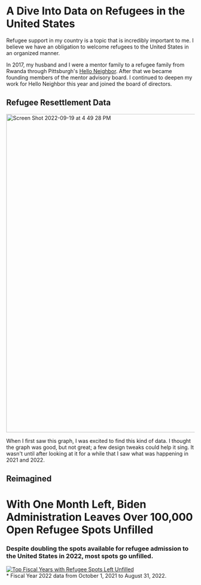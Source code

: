 # A Dive Into Data on Refugees in the United States

Refugee support in my country is a topic that is incredibly important to me. I believe we have an obligation to welcome refugees to the United States in an organized manner. 

In 2017, my husband and I were a mentor family to a refugee family from Rwanda through Pittsburgh's [Hello Neighbor](https://helloneighbor.io). After that we became founding members of the mentor advisory board. I continued to deepen my work for Hello Neighbor this year and joined the board of directors.

## Refugee Resettlement Data

<img width="850" alt="Screen Shot 2022-09-19 at 4 49 28 PM" src="https://user-images.githubusercontent.com/112270597/191115229-1ffbbec3-292d-4bae-9e1e-a607346d964a.png">

When I first saw this graph, I was excited to find this kind of data. I thought the graph was good, but not great; a few design tweaks could help it sing. It wasn't until after looking at it for a while that I saw what was happening in 2021 and 2022. 


## Reimagined

# With One Month Left, Biden Administration Leaves Over 100,000 Open Refugee Spots Unfilled
### Despite doubling the spots available for refugee admission to the United States in 2022, most spots go unfilled. 

<div class='tableauPlaceholder' id='viz1663622105962' style='position: relative'><noscript><a href='#'><img alt='Top Fiscal Years with Refugee Spots Left Unfilled ' src='https:&#47;&#47;public.tableau.com&#47;static&#47;images&#47;US&#47;USRefugeeUnfilledSpots_topyears&#47;Sheet1&#47;1_rss.png' style='border: none' /></a></noscript><object class='tableauViz'  style='display:none;'><param name='host_url' value='https%3A%2F%2Fpublic.tableau.com%2F' /> <param name='embed_code_version' value='3' /> <param name='site_root' value='' /><param name='name' value='USRefugeeUnfilledSpots_topyears&#47;Sheet1' /><param name='tabs' value='no' /><param name='toolbar' value='yes' /><param name='static_image' value='https:&#47;&#47;public.tableau.com&#47;static&#47;images&#47;US&#47;USRefugeeUnfilledSpots_topyears&#47;Sheet1&#47;1.png' /> <param name='animate_transition' value='yes' /><param name='display_static_image' value='yes' /><param name='display_spinner' value='yes' /><param name='display_overlay' value='yes' /><param name='display_count' value='yes' /><param name='language' value='en-US' /><param name='filter' value='publish=yes' /></object></div>                
<script type='text/javascript'>                    
  var divElement = document.getElementById('viz1663622105962');                    
  var vizElement = divElement.getElementsByTagName('object')[0];                    
  vizElement.style.width='100%';vizElement.style.height=(divElement.offsetWidth*0.75)+'px';                    
  var scriptElement = document.createElement('script');                    
  scriptElement.src = 'https://public.tableau.com/javascripts/api/viz_v1.js';                    
  vizElement.parentNode.insertBefore(scriptElement, vizElement);                
</script>
* Fiscal Year 2022 data from October 1, 2021 to August 31, 2022.
